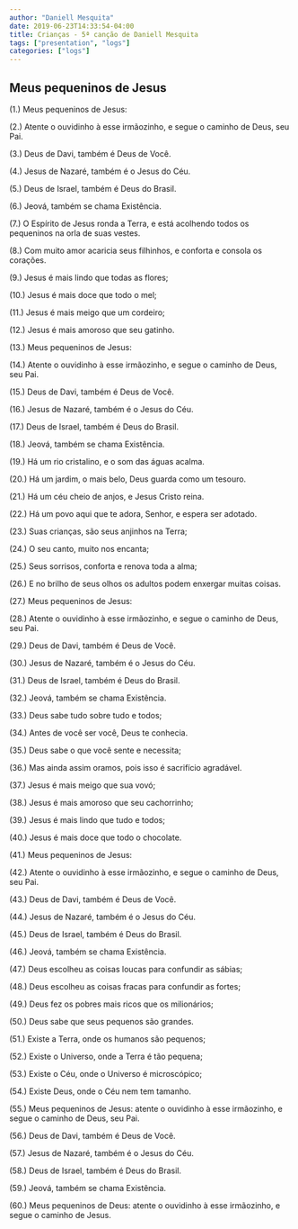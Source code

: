 ```yaml
---
author: "Daniell Mesquita"
date: 2019-06-23T14:33:54-04:00
title: Crianças - 5ª canção de Daniell Mesquita 
tags: ["presentation", "logs"]
categories: ["logs"]
---
```


## Meus pequeninos de Jesus


(1.) Meus pequeninos de Jesus:

(2.) Atente o ouvidinho à esse irmãozinho, e segue o caminho de Deus, seu Pai.

(3.) Deus de Davi, também é Deus de Você.

(4.) Jesus de Nazaré, também é o Jesus do Céu.

(5.) Deus de Israel, também é Deus do Brasil.

(6.) Jeová, também se chama Existência.

(7.) O Espírito de Jesus ronda a Terra, e está acolhendo todos os pequeninos na orla de suas vestes.

(8.) Com muito amor acaricia seus filhinhos, e conforta e consola os corações.

(9.) Jesus é mais lindo que todas as flores;

(10.) Jesus é mais doce que todo o mel;

(11.) Jesus é mais meigo que um cordeiro;

(12.) Jesus é mais amoroso que seu gatinho.

(13.) Meus pequeninos de Jesus:

(14.) Atente o ouvidinho à esse irmãozinho, e segue o caminho de Deus, seu Pai.

(15.) Deus de Davi, também é Deus de Você.

(16.) Jesus de Nazaré, também é o Jesus do Céu.

(17.) Deus de Israel, também é Deus do Brasil.

(18.) Jeová, também se chama Existência.

(19.) Há um rio cristalino, e o som das águas acalma.

(20.) Há um jardim, o mais belo, Deus guarda como um tesouro.

(21.) Há um céu cheio de anjos, e Jesus Cristo reina.

(22.) Há um povo aqui que te adora, Senhor, e espera ser adotado.

(23.) Suas crianças, são seus anjinhos na Terra;

(24.) O seu canto, muito nos encanta;

(25.) Seus sorrisos, conforta e renova toda a alma;

(26.) E no brilho de seus olhos os adultos podem enxergar muitas coisas.

(27.) Meus pequeninos de Jesus:

(28.) Atente o ouvidinho à esse irmãozinho, e segue o caminho de Deus, seu Pai.

(29.) Deus de Davi, também é Deus de Você.

(30.) Jesus de Nazaré, também é o Jesus do Céu.

(31.) Deus de Israel, também é Deus do Brasil.

(32.) Jeová, também se chama Existência.

(33.) Deus sabe tudo sobre tudo e todos;

(34.) Antes de você ser você, Deus te conhecia.

(35.) Deus sabe o que você sente e necessita;

(36.) Mas ainda assim oramos, pois isso é sacrifício agradável.

(37.) Jesus é mais meigo que sua vovó;

(38.) Jesus é mais amoroso que seu cachorrinho;

(39.) Jesus é mais lindo que tudo e todos;

(40.) Jesus é mais doce que todo o chocolate.

(41.) Meus pequeninos de Jesus:

(42.) Atente o ouvidinho à esse irmãozinho, e segue o caminho de Deus, seu Pai.

(43.) Deus de Davi, também é Deus de Você.

(44.) Jesus de Nazaré, também é o Jesus do Céu.

(45.) Deus de Israel, também é Deus do Brasil.

(46.) Jeová, também se chama Existência.

(47.) Deus escolheu as coisas loucas para confundir as sábias;

(48.) Deus escolheu as coisas fracas para confundir as fortes;

(49.) Deus fez os pobres mais ricos que os milionários;

(50.) Deus sabe que seus pequenos são grandes.

(51.) Existe a Terra, onde os humanos são pequenos;

(52.) Existe o Universo, onde a Terra é tão pequena;

(53.) Existe o Céu, onde o Universo é microscópico;

(54.) Existe Deus, onde o Céu nem tem tamanho.

(55.) Meus pequeninos de Jesus: atente o ouvidinho à esse irmãozinho, e segue o caminho de Deus, seu Pai.

(56.) Deus de Davi, também é Deus de Você.

(57.) Jesus de Nazaré, também é o Jesus do Céu.

(58.) Deus de Israel, também é Deus do Brasil.

(59.) Jeová, também se chama Existência.

(60.) Meus pequeninos de Deus: atente o ouvidinho à esse irmãozinho, e segue o caminho de Jesus.